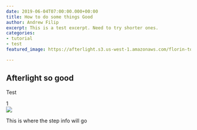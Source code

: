 ```yaml
---
date: 2019-06-04T07:00:00.000+00:00
title: How to do some things Good
author: Andrew Filip
excerpt: This is a test excerpt. Need to try shorter ones.
categories:
- tutorial
- test
featured_image: https://afterlight.s3.us-west-1.amazonaws.com/florin-tomozei-xGKlvHie5BM-unsplash.jpg

---
```

## Afterlight so good

Test

<div class="tutorial-step">
<div class="count">1</div>
<img src="https://afterlight.s3.us-west-1.amazonaws.com/1576302A-8254-4273-83AA-C1912600B70B_1_105_c.jpeg">
<p>This is where the step info will go</p>
</div>